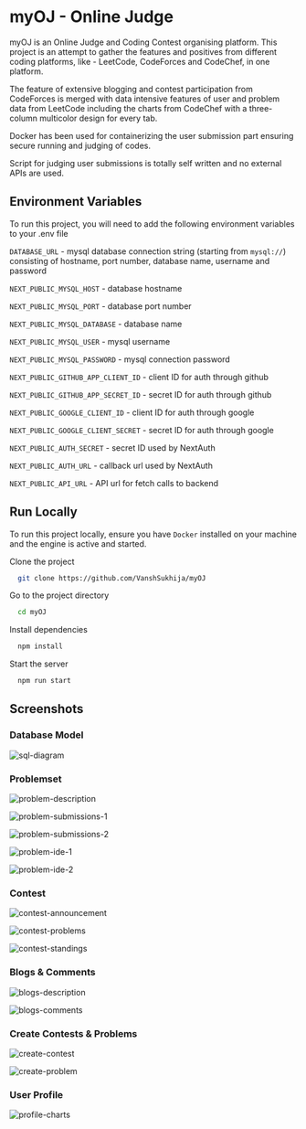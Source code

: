 
# myOJ - Online Judge

myOJ is an Online Judge and Coding Contest organising platform. This project is an attempt to gather the features and positives from different coding platforms, like - LeetCode, CodeForces and CodeChef, in one platform.

The feature of extensive blogging and contest participation from CodeForces is merged with data intensive features of user and problem data from LeetCode including the charts from CodeChef with a three-column multicolor design for every tab.

Docker has been used for containerizing the user submission part ensuring secure running and judging of codes.

Script for judging user submissions is totally self written and no external APIs are used.


## Environment Variables

To run this project, you will need to add the following environment variables to your .env file

`DATABASE_URL` - mysql database connection string (starting from `mysql://`) consisting of hostname, port number, database name, username and password

`NEXT_PUBLIC_MYSQL_HOST` - database hostname

`NEXT_PUBLIC_MYSQL_PORT` - database port number

`NEXT_PUBLIC_MYSQL_DATABASE` - database name

`NEXT_PUBLIC_MYSQL_USER` - mysql username

`NEXT_PUBLIC_MYSQL_PASSWORD` - mysql connection password

`NEXT_PUBLIC_GITHUB_APP_CLIENT_ID` - client ID for auth through github

`NEXT_PUBLIC_GITHUB_APP_SECRET_ID` - secret ID for auth through github

`NEXT_PUBLIC_GOOGLE_CLIENT_ID` - client ID for auth through google

`NEXT_PUBLIC_GOOGLE_CLIENT_SECRET` - secret ID for auth through google

`NEXT_PUBLIC_AUTH_SECRET` - secret ID used by NextAuth

`NEXT_PUBLIC_AUTH_URL` - callback url used by NextAuth

`NEXT_PUBLIC_API_URL` - API url for fetch calls to backend


## Run Locally
To run this project locally, ensure you have `Docker` installed on your machine and the engine is active and started.

Clone the project

```bash
  git clone https://github.com/VanshSukhija/myOJ
```

Go to the project directory

```bash
  cd myOJ
```

Install dependencies

```bash
  npm install
```

Start the server

```bash
  npm run start
```


## Screenshots
### Database Model
![sql-diagram](https://github.com/user-attachments/assets/0092eef1-3a07-4f83-b35d-e4f2a56ca9f0)

### Problemset
![problem-description](https://github.com/user-attachments/assets/e6179feb-6a68-42ff-baa2-2dc7a8305b45)

![problem-submissions-1](https://github.com/user-attachments/assets/e0d7ea69-784f-4859-af8f-c66c1b105a78)

![problem-submissions-2](https://github.com/user-attachments/assets/8e7482e0-8a79-4a20-aa37-d76faf093981)

![problem-ide-1](https://github.com/user-attachments/assets/310eb0af-63a7-4237-87af-5c3a64c5f5e4)

![problem-ide-2](https://github.com/user-attachments/assets/9be3227d-d7e2-4bbc-9619-e98824a9d8e7)

### Contest
![contest-announcement](https://github.com/user-attachments/assets/7dd78b3b-6cdc-4806-b54d-0fe7b6961506)

![contest-problems](https://github.com/user-attachments/assets/29fb722f-9365-4e5a-acaf-cb3119356517)

![contest-standings](https://github.com/user-attachments/assets/906ef036-bc1a-418c-b5db-fea97748223f)

### Blogs & Comments
![blogs-description](https://github.com/user-attachments/assets/c15a7c8b-dccb-474c-8bfd-e5279e463198)

![blogs-comments](https://github.com/user-attachments/assets/475961d3-1194-4b08-8edc-f2754369d5c5)

### Create Contests & Problems
![create-contest](https://github.com/user-attachments/assets/f903428d-d11c-411b-a72b-6e94eef18cc2)

![create-problem](https://github.com/user-attachments/assets/ffa50812-5995-4b7d-b397-e87eb4881cf3)

### User Profile
![profile-charts](https://github.com/user-attachments/assets/b6e5e034-01a8-4bb2-b300-f6273becc927)

